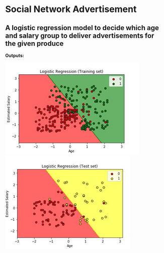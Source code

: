 
# Social Network Advertisement
## A logistic regression model to decide which age and salary group to deliver advertisements for the given produce

**Outputs:**

<img src="https://github.com/aditcrey/Machine-Learning-Projects/blob/master/Social_Network_Ads_Model-LogisticRegModel/Capture.JPG"/>
<img src="https://github.com/aditcrey/Machine-Learning-Projects/blob/master/Social_Network_Ads_Model-LogisticRegModel/Capture1.JPG"/>

